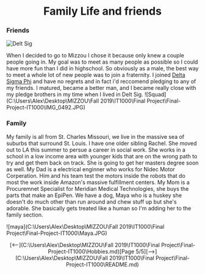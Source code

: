 # <h1 style="text-align:center;">Family Life and friends </h1>


### Friends 
<p1 style="text-align:center;">![Delt Sig](https://www.deltasig.org/wp-content/uploads/2018/08/logo-color-1.png)</p1>

When I decided to go to Mizzou I chose it because only knew a couple people going in. My goal was to meet as many people as possible so I could have more fun than I did in highschool. So obviously as a male, the best way to meet a whole lot of new people was to join a fraternity. I joined [Delta Sigma Phi](https://www.deltasig.org/) and have no regrets and in fact i'd reccomend pledging to any of my friends. I matured, became a better man, and I became really close with my pledge brothers in my time when I lived in Delt Sig. 
![Squad](C:\Users\Alex\Desktop\MIZZOU\Fall 2019\IT1000\Final Project\Final-Project-IT1000\IMG_0492.JPG)


### Family 

My family is all from St. Charles Missouri, we live in the massive sea of suburbs that surround St. Louis. I have one older sibling Rachel. She moved out to LA this summer to persue a career in social work. She works in a school in a low income area with younger kids that are on the wrong path to try and get them back on track. She is going to get her masters degree soon as well. My Dad is a electrical enginner who works for Nidec Motor Corperation. Him and his team test the motors inside the robots that do most the work inside Amazon's massive fulfillment centers. My Mom is a Procuremnet Specialist for Meridian Medical Technologies, she buys the parts that make an EpiPen. We have a dog, Maya who is a huskey she doesn't do much other than run around and chew stuff up but she's adorable. She basically gets treated like a human so I'm adding her to the family section.

![maya](C:\Users\Alex\Desktop\MIZZOU\Fall 2019\IT1000\Final Project\Final-Project-IT1000\Maya.JPG)








































<p style="text-align:center;"> [<--](C:\Users\Alex\Desktop\MIZZOU\Fall 2019\IT1000\Final Project\Final-Project-IT1000\Hobbies.md)[Page 5/5][-->](C:\Users\Alex\Desktop\MIZZOU\Fall 2019\IT1000\Final Project\Final-Project-IT1000\README.md)